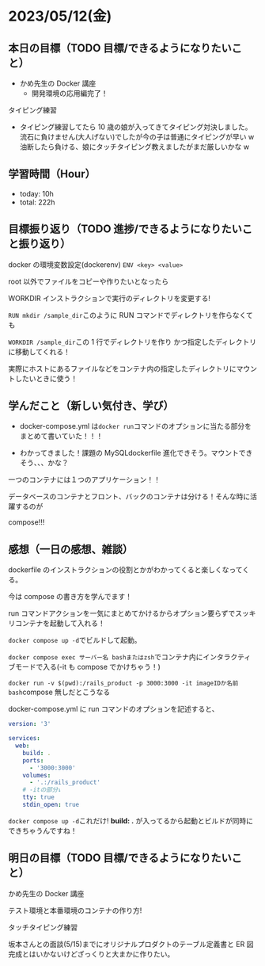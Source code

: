 # 2023/05/12(金)

## 本日の目標（TODO 目標/できるようになりたいこと）

- かめ先生の Docker 講座
  - 開発環境の応用編完了！

タイピング練習

- タイピング練習してたら 10 歳の娘が入ってきてタイピング対決しました。
  流石に負けません(大人げない)でしたが今の子は普通にタイピングが早い w
  油断したら負ける、娘にタッチタイピング教えましたがまだ厳しいかな w

## 学習時間（Hour）

- today: 10h
- total: 222h

## 目標振り返り（TODO 進捗/できるようになりたいこと振り返り）

docker の環境変数設定(dockerenv)
`ENV <key> <value>`

root 以外でファイルをコピーや作りたいとなったら

WORKDIR インストラクションで実行のディレクトリを変更する!

`RUN mkdir /sample_dir`このように RUN コマンドでディレクトリを作らなくても

`WORKDIR /sample_dir`この 1 行でディレクトリを作り かつ指定したディレクトリに移動してくれる！

実際にホストにあるファイルなどをコンテナ内の指定したディレクトリにマウントしたいときに使う！

## 学んだこと（新しい気付き、学び）

- docker-compose.yml は`docker run`コマンドのオプションに当たる部分をまとめて書いていた！！！

- わかってきました！課題の MySQLdockerfile 進化できそう。マウントできそう、、、かな？

一つのコンテナには１つのアプリケーション！！

データベースのコンテナとフロント、バックのコンテナは分ける！そんな時に活躍するのが

compose!!!

## 感想（一日の感想、雑談）

dockerfile のインストラクションの役割とかがわかってくると楽しくなってくる。

今は compose の書き方を学んでます！

run コマンドアクションを一気にまとめてかけるからオプション要らずでスッキリコンテナを起動して入れる！

`docker compose up -d`でビルドして起動。

`docker compose exec サーバー名 bashまたはzsh`でコンテナ内にインタラクティブモードで入る(-it も compose でかけちゃう！)

`docker run -v $(pwd):/rails_product -p 3000:3000 -it imageIDか名前 bash`compose 無しだとこうなる

docker-compose.yml に run コマンドのオプションを記述すると、

```yml:docker-compose.yml
version: '3'

services:
  web:
    build: .
    ports:
      - '3000:3000'
    volumes:
      - '.:/rails_product'
    # -itの部分↓
    tty: true
    stdin_open: true
```

`docker compose up -d`これだけ! **build: .** が入ってるから起動とビルドが同時にできちゃうんですね！

## 明日の目標（TODO 目標/できるようになりたいこと）

かめ先生の Docker 講座

テスト環境と本番環境のコンテナの作り方!

タッチタイピング練習

坂本さんとの面談(5/15)までにオリジナルプロダクトのテーブル定義書と ER 図完成とはいかないけどざっくりと大まかに作りたい。
